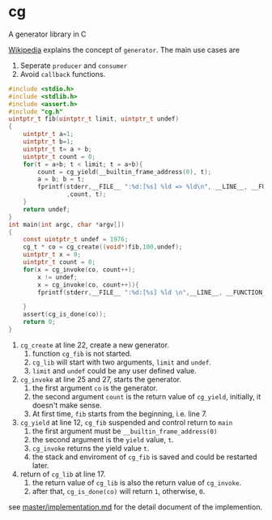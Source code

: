 # cg
A generator library in C

[Wikipedia][] explains the concept of `generator`. The main use cases are

1. Seperate `producer` and `consumer`
2. Avoid `callback` functions.

[Wikipedia]: http://en.wikipedia.org/wiki/Generator_%28computer_programming%29#C.2B.2B


```c
#include <stdio.h>
#include <stdlib.h>
#include <assert.h>
#include "cg.h"
uintptr_t fib(uintptr_t limit, uintptr_t undef)
{
    uintptr_t a=1;
    uintptr_t b=1;
    uintptr_t t= a + b;
    uintptr_t count = 0;
    for(t = a+b; t < limit; t = a+b){
        count = cg_yield(__builtin_frame_address(0), t);
        a = b; b = t;
        fprintf(stderr,__FILE__ ":%d:[%s] %ld => %ld\n", __LINE__, __FUNCTION__
                ,count, t);
    }
    return undef;
}
int main(int argc, char *argv[])
{
    const uintptr_t undef = 1976;
    cg_t * co = cg_create((void*)fib,100,undef);
    uintptr_t x = 0;
    uintptr_t count = 0;
    for(x = cg_invoke(co, count++);
        x != undef;
        x = cg_invoke(co, count++)){
        fprintf(stderr,__FILE__ ":%d:[%s] %ld \n",__LINE__, __FUNCTION__,x);

    }
    assert(cg_is_done(co));
    return 0;
}
```

1. `cg_create` at line 22, create a new generator.
   1. function `cg_fib` is not started.
   2. `cg_lib` will start with two arguments, `limit` and `undef`.
   3. `limit` and `undef` could be any user defined value.
2. `cg_invoke` at line 25 and 27, starts the generator.
   1. the first argument `co` is the generator.
   2. the second argument `count` is the return value of `cg_yield`,
   initially, it doesn't make sense.
   3. At first time, `fib` starts from the beginning, i.e. line 7.
3. `cg_yield` at line 12, `cg_fib` suspended and control return to `main`
   1. the first argument must be `__builtin_frame_address(0)`
   2. the second argument is the `yield` value, `t`.
   3. `cg_invoke` returns the yield value `t`.
   4. the stack and enviroment of `cg_fib` is saved and could be restarted later.
4. return of `cg_lib` at line 17. 
   1. the return value of `cg_lib` is also the return value of `cg_invoke`.
   2. after that, `cg_is_done(co)` will return `1`, otherwise, `0`.


see [master/implementation.md]() for the detail document of the implemention.



